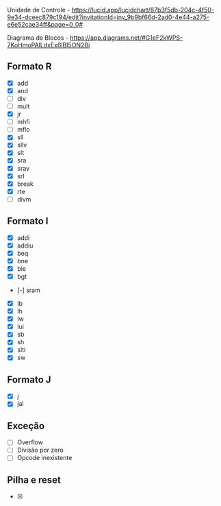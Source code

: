 Unidade de Controle - https://lucid.app/lucidchart/87b3f5db-204c-4f50-9e34-dceec879c194/edit?invitationId=inv_9b9bf66d-2ad0-4e44-a275-e6e52cae34ff&page=0_0#

Diagrama de Blocos - https://app.diagrams.net/#G1eF2kWPS-7KoHmoPAlLdxEx6lBI5ON2Bi

## Formato R
- [x] add
- [x] and
- [ ] div
- [ ] mult
- [x] jr
- [ ] mhfi
- [ ] mflo
- [x] sll
- [x] sllv
- [x] slt
- [x] sra
- [x] srav
- [x] srl
- [x] break
- [x] rte
- [ ] divm

## Formato I
- [x] addi
- [x] addiu
- [x] beq
- [x] bne
- [x] ble
- [x] bgt
- [-] sram
- [x] lb
- [x] lh
- [x] lw
- [x] lui
- [x] sb
- [x] sh
- [x] slti
- [x] sw

## Formato J
- [x] j
- [x] jal

## Exceção
- [ ] Overflow
- [ ] Divisão por zero
- [ ] Opcode inexistente

## Pilha e reset
- [x] 